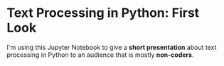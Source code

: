 # Text Processing in Python: First Look

I'm using this Jupyter Notebook to give a **short presentation** about text processing in Python to an audience that is mostly **non-coders**.
